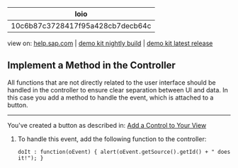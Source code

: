 | loio |
| -----|
| 10c6b87c3728417f95a428cb7decb64c |

<div id="loio">

view on: [help.sap.com](https://help.sap.com/viewer/DRAFT/3237636b137e43519a20ad5513c49ccb/latest/en-US/10c6b87c3728417f95a428cb7decb64c.html) | [demo kit nightly build](https://openui5nightly.hana.ondemand.com/#/topic/10c6b87c3728417f95a428cb7decb64c) | [demo kit latest release](https://openui5.hana.ondemand.com/#/topic/10c6b87c3728417f95a428cb7decb64c)</div>
<!-- loio10c6b87c3728417f95a428cb7decb64c -->

## Implement a Method in the Controller

All functions that are not directly related to the user interface should be handled in the controller to ensure clear separation between UI and data. In this case you add a method to handle the event, which is attached to a button.

***

You've created a button as described in: [Add a Control to Your View](Add_a_Control_to_Your_View_07d2bdc.md)

1.  To handle this event, add the following function to the controller:

    ```lang-java
    doIt : function(oEvent) { alert(oEvent.getSource().getId() + " does it!"); }
    ```


